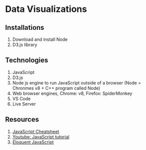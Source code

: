 # Data Visualizations


## Installations

1. Download and install Node 
2. D3.js library


 
## Technologies

1. JavaScript
2. D3.js
3. Node js engine to run JavaScript outside of a browser (Node = Chronmes v8 + C++ program called Node)
4. Web browser engines, Chrome: v8, Firefox: SpiderMonkey
5. VS Code
6. Live Server



## Resources
1. [JavaScript Cheatsheet](https://htmlcheatsheet.com/js/)
2. [Youtube: JavaScript tutorial](https://www.youtube.com/watch?v=W6NZfCO5SIk)
3. [Eloquent JavaScript](http://eloquentjavascript.net/)
